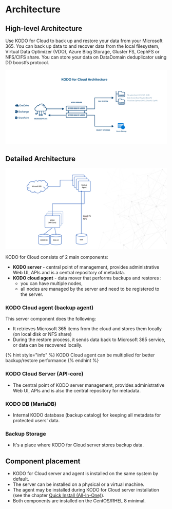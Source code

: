 # Architecture

## High-level Architecture

Use KODO for Cloud to back up and restore your data from your Microsoft 365. You can back up data to and recover data from the local filesystem, Virtual Data Optimizer \(VDO\), Azure Blog Storage, Gluster FS, CephFS or NFS/CIFS share. You can store your data on DataDomain deduplicator using DD boostfs protocol.

![](../.gitbook/assets/kfc_architecture_2021_transparent.png)

## Detailed Architecture

![](../.gitbook/assets/kodo-for-cloud-detailed-architecture.png)



KODO for Cloud consists of 2 main components:

* **KODO server** - central point of management, provides administrative Web UI, APIs and is a central repository of metadata.
* **KODO cloud agent** - data mover that performs backups and restores :
  * you can have multiple nodes,
  * all nodes are managed by the server and need to be registered to the server.

### KODO Cloud agent \(backup agent\)

This server component does the following:

* It retrieves Microsoft 365 items from the cloud and stores them locally \(on local disk or NFS share\)
* During the restore process, it sends data back to Microsoft 365 service, or data can be recovered locally. 

{% hint style="info" %}
KODO Cloud agent can be multiplied for better backup/restore performance
{% endhint %}

### KODO Cloud Server \(API-core\)

* The central point of KODO server management, provides administrative Web UI, APIs and is also the central repository for metadata.

### KODO DB \(MariaDB\) 

* Internal KODO database \(backup catalog\) for keeping all metadata for protected users' data. 

### Backup Storage

* It's a place where KODO for Cloud server stores backup data.

## Component placement

* KODO for Cloud server and agent is installed on the same system by default. 
* The server can be installed on a physical or a virtual machine.
* The agent may be installed during KODO for Cloud server installation \(see the chapter  [Quick Install \(All-In-One\)](../deployment/quick-install-all-in-one.md)\).
* Both components are installed on the CentOS/RHEL 8 minimal.

